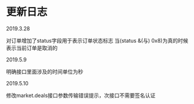 # 更新日志

2019.3.28

对订单增加了status字段用于表示订单状态标志
当(status &(与) 0x8)为真的时候表示当前订单是取消的

2019.5.9

明确接口里面涉及的时间单位为秒

2019.5.10

修改market.deals接口参数传输错误提示，次接口不需要签名认证
